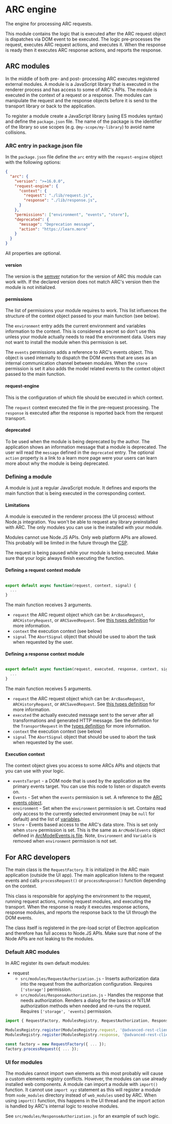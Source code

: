# ARC engine

The engine for processing ARC requests.

This module contains the logic that is executed after the ARC request object is dispatches via DOM event to be executed. The logic pre-processes the request, executes ARC request actions, and executes it. When the response is ready then it executes ARC response actions, and reports the response.

## ARC modules

In the middle of both pre- and post- processing ARC executes registered external modules. A module is a JavaScript library that is executed in the renderer process and has access to some of ARC's APIs. The module is executed in the context of a request or a response. The modules can manipulate the request and the response objects before it is send to the transport library or back to the application.

To register a module create a JavaScript library (using ES modules syntax) and define the `package.json` file. The name of the package is the identifier of the library so use scopes (e.g. `@my-scope/my-library`) to avoid name collisions.

### ARC entry in package.json file

In the `package.json` file define the `arc` entry with the `request-engine` object with the following options:

```json
{
  "arc": {
    "version": ">=16.0.0",
    "request-engine": {
      "context": {
        "request": "./lib/request.js",
        "response": "./lib/response.js",
      }
    },
    "permissions": ["environment", "events", "store"],
    "deprecated": {
      "message": "Deprecation message",
      "action": "https://learn.more"
    }
  }
}

```

All properties are optional.

#### version

The version is the [semver](https://semver.org/) notation for the version of ARC this module can work with. If the declared version does not match ARC's version then the module is not initialized.

#### permissions

The list of permissions your module requires to work. This list influences the structure of the context object passed to your main function (see below).

The `environment` entry adds the current environment and variables information to the context. This is considered a secret so don't use this unless your module actually needs to read the environment data. Users may not want to install the module when this permission is set.

The `events` permissions adds a reference to ARC's events object. This object is used internally to dispatch the DOM events that are uses as an internal communication channel between modules. When the `store` permission is set it also adds the model related events to the context object passed to the main function.

#### request-engine

This is the configuration of which file should be executed in which context.

The `request` context executed the file in the pre-request processing. The `response` is executed after the response is reported back from the rerquest transport.

#### deprecated

To be used when the module is being deprecated by the author. The application shows an information message that a module is deprecated. The user will read the `message` defined in the `deprecated` entry. The optional `action` property is a link to a learn more page were your users can learn more about why the module is being deprecated.

### Defining a module

A module is just a regular JavaScript module. It defines and exports the main function that is being executed in the corresponding context.

#### Limitations

A module is executed in the renderer process (the UI process) without Node.js integration. You won't be able to request any library preinstalled with ARC. The only modules you can use is the installed with your module.

Modules cannot use Node.JS APIs. Only web platform APIs are allowed. This probably will be limited in the future through the [CSP](https://developer.mozilla.org/en-US/docs/Web/HTTP/CSP).

The request is being paused while your module is being executed. Make sure that your logic always finish executing the function.

#### Defining a request context module

```javascript

export default async function(request, context, signal) {
  ...
}

```

The main function receives 3 arguments.

- `request` the ARC request object which can be: `ArcBaseRequest`, `ARCHistoryRequest`, or `ARCSavedRequest`. See [this types definition](https://github.com/advanced-rest-client/arc-types/blob/master/src/request/ArcRequest.d.ts) for more information.
- `context` the execution context (see below)
- `signal` The `AbortSignal` object that should be used to abort the task when requested by the user.

#### Defining a response context module

```javascript

export default async function(request, executed, response, context, signal) {
  ...
}

```

The main function receives 5 arguments.

- `request` the ARC request object which can be: `ArcBaseRequest`, `ARCHistoryRequest`, or `ARCSavedRequest`. See [this types definition](https://github.com/advanced-rest-client/arc-types/blob/master/src/request/ArcRequest.d.ts) for more information.
- `executed` the actually executed message sent to the server after all transformations and generated HTTP message. See the definition for the `TransportRequest` in the [types definition](https://github.com/advanced-rest-client/arc-types/blob/master/src/request/ArcRequest.d.ts) for more information.
- `context` the execution context (see below)
- `signal` The `AbortSignal` object that should be used to abort the task when requested by the user.

#### Execution context

The context object gives you access to some ARCs APIs and objects that you can use with your logic.

- `eventsTarget` - a DOM node that is used by the application as the primary events target. You can use this node to listen or dispatch events on.
- `Events` - Set when the `events` permission is set. A reference to the [ARC events object](https://github.com/advanced-rest-client/arc-events).
- `environment` - Set when the `environment` permission is set. Contains read only access to the currently selected environment (may be `null` for default) and the list of [variables](https://github.com/advanced-rest-client/arc-types/blob/master/src/models/Variable.d.ts).
- `Store` - Events based access to the ARC's data store. This is set only when `store` permission is set. This is the same as `ArcModelEvents` object defined in [ArcModelEvents.js file](https://github.com/advanced-rest-client/arc-models/blob/stage/src/events/ArcModelEvents.js). Note, `Environment` and `Variable` is removed when `environment` permission is not set.

## For ARC developers

The main class is the `RequestFactory`. It is initialized in the ARC main application (outside the UI app). The main application listens to the request events and calls `processRequest()` or `processResponse()` function depending on the context.

This class is responsible for applying the environment to the request, running request actions, running request modules, and executing the transport.
When the response is ready it executes response actions, response modules, and reports the response back to the UI through the DOM events.

The class itself is registered in the pre-load script of Electron application and therefore has full access to Node.JS APIs. Make sure that none of the Node APIs are not leaking to the modules.

### Default ARC modules

In ARC register its own default modules:

- request
  - `src/modules/RequestAuthorization.js` - Inserts authorization data into the request from the authorization configuration. Requires `['storage']` permission.
  - `src/modules/ResponseAuthorization.js` - Handles the response that needs authorization. Renders a dialog for the basics or NTLM authorization methods when needed and re-runs the request. Requires `['storage', 'events]` permission.


```javascript
import { RequestFactory, ModulesRegistry, RequestAuthorization, ResponseAuthorization } from '@advanced-rest-client/request-engine';

ModulesRegistry.register(ModulesRegistry.request, '@advanced-rest-client/request-engine/request/request-authorization', RequestAuthorization, ['storage']);
ModulesRegistry.register(ModulesRegistry.response, '@advanced-rest-client/request-engine/response/request-authorization', ResponseAuthorization, ['storage', 'events']);

const factory = new RequestFactory({ ... });
factory.processRequest({ ... });
```

### UI for modules

The modules cannot import own elements as this most probably will cause a custom elements registry conflicts. However, the modules can use already installed web components. A module can import a module with `import()` function. It cannot use `import xyz` statement as this will register a module from `node_modules` directory instead of `web_modules` used by ARC. When using `import()` function, this happens in the UI thread and the import action is handled by ARC's internal logic to resolve modules.

See `src/modules/ResponseAuthorization.js` for an example of such logic.
